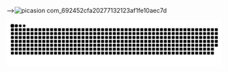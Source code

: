 





 



 


 





















-->![picasion com_692452cfa20277132123af1fe10aec7d](https://user-images.githubusercontent.com/85148228/187813534-7778fb1a-df69-4dbf-8938-6ff402b01afc.gif)
 
![Snake animation](https://github.com/izabellafpassos/izabellafpassos/blob/output/github-contribution-grid-snake.svg)
